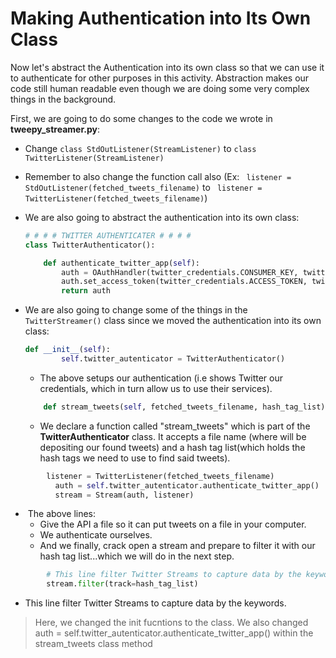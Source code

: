 <!--title={Making Authenication into Its Own Class}-->

<!--badges={Web Development:}-->

# Making Authentication into Its Own Class

Now let's abstract the Authentication into its own class so that we can use it to authenticate for other purposes in this activity. Abstraction makes our code still human readable even though we are doing some very complex things in the background. 

First, we are going to do some changes to the code we wrote in **tweepy_streamer.py**:

- Change ```class StdOutListener(StreamListener)``` to ```class TwitterListener(StreamListener)```

- Remember to also change the function call also (Ex: ``` listener = StdOutListener(fetched_tweets_filename)``` to ``` listener = TwitterListener(fetched_tweets_filename)```)

- We are also going to abstract the authentication into its own class:

  ```python
  # # # # TWITTER AUTHENTICATER # # # #
  class TwitterAuthenticator():
  
      def authenticate_twitter_app(self):
          auth = OAuthHandler(twitter_credentials.CONSUMER_KEY, twitter_credentials.CONSUMER_SECRET)
          auth.set_access_token(twitter_credentials.ACCESS_TOKEN, twitter_credentials.ACCESS_TOKEN_SECRET)
          return auth
  ```

- We are also going to change some of the things in the  ```TwitterStreamer()``` class since we moved the authentication into its own class:

  ```python
  def __init__(self):
          self.twitter_autenticator = TwitterAuthenticator()  
  ```
  
  * The above setups our authentication (i.e shows Twitter our credentials, which in turn allow us to use their services).
  
  ```python
      def stream_tweets(self, fetched_tweets_filename, hash_tag_list):
  ```
  
  * We declare a function called "stream_tweets" which is part of the **TwitterAuthenticator** class. It accepts a file name (where will be depositing our found tweets) and a hash tag list(which holds the hash tags we need to use to find said tweets).
  
```python
  		listener = TwitterListener(fetched_tweets_filename)
          auth = self.twitter_autenticator.authenticate_twitter_app() 
          stream = Stream(auth, listener)
```

  * ​    The above lines:
    * Give the API a file so it can put tweets on a file in your computer.
    * We authenticate ourselves.
    * And we finally, crack open a stream and prepare to filter it with our hash tag list...which we will do in the next step.

  ```python
          # This line filter Twitter Streams to capture data by the keywords: 
          stream.filter(track=hash_tag_list)
  ```

  * This line filter Twitter Streams to capture data by the keywords.

  > Here, we changed the init fucntions to the class. We also changed auth = self.twitter_autenticator.authenticate_twitter_app()  within the stream_tweets class method